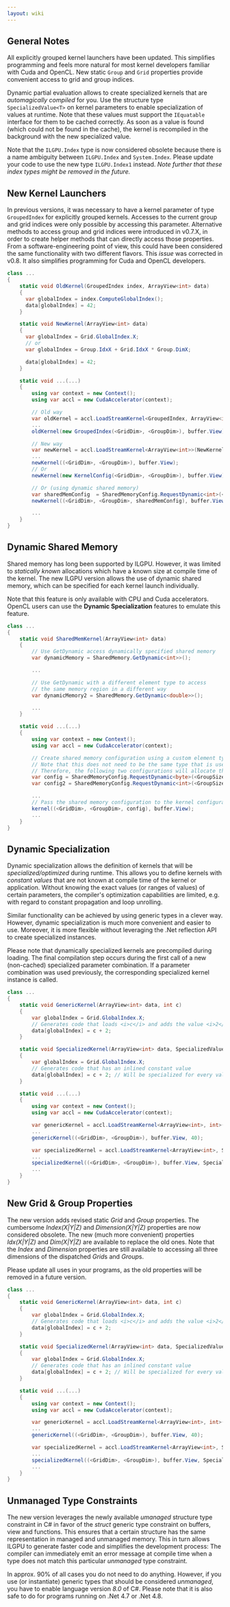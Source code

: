 ```yaml
---
layout: wiki
---
```


## General Notes

All explicitly grouped kernel launchers have been updated.
This simplifies programming and feels more natural for most kernel developers familiar with Cuda and OpenCL.
New static `Group` and `Grid` properties provide convenient access to grid and group indices.

Dynamic partial evaluation allows to create specialized kernels that are <i>automagically compiled</i> for you.
Use the structure type `SpecializedValue<T>` on kernel parameters to enable specialization of values at runtime.
Note that these values must support the `IEquatable` interface for them to be cached correctly.
As soon as a value is found (which could not be found in the cache), the kernel is recompiled in the background with the new specialized value.

Note that the `ILGPU.Index` type is now considered obsolete because there is a name ambiguity between `ILGPU.Index` and `System.Index`.
Please update your code to use the new type `ILGPU.Index1` instead.
*Note further that these index types might be removed in the future.*

## New Kernel Launchers

In previous versions, it was necessary to have a kernel parameter of type `GroupedIndex` for explicitly grouped kernels.
Accesses to the current group and grid indices were only possible by accessing this parameter.
Alternative methods to access group and grid indices were introduced in v0.7.X, in order to create helper methods that can directly access those properties.
From a software-engineering point of view, this could have been considered the same functionality with two different flavors.
This *issue* was corrected in v0.8.
It also simplifies programming for Cuda and OpenCL developers.

```c#
class ...
{
    static void OldKernel(GroupedIndex index, ArrayView<int> data)
    {
      var globalIndex = index.ComputeGlobalIndex();
      data[globalIndex] = 42;
    }

    static void NewKernel(ArrayView<int> data)
    {
      var globalIndex = Grid.GlobalIndex.X;
      // or
      var globalIndex = Group.IdxX + Grid.IdxX * Group.DimX;

      data[globalIndex] = 42;
    }

    static void ...(...)
    {
        using var context = new Context();
        using var accl = new CudaAccelerator(context);

        // Old way
        var oldKernel = accl.LoadStreamKernel<GroupedIndex, ArrayView<int>>(OldKernel);
        ...
        oldKernel(new GroupedIndex(<GridDim>, <GroupDim>), buffer.View);

        // New way
        var newKernel = accl.LoadStreamKernel<ArrayView<int>>(NewKernel);
        ...
        newKernel((<GridDim>, <GroupDim>), buffer.View);
        // Or
        newKernel(new KernelConfig(<GridDim>, <GroupDim>), buffer.View);

        // Or (using dynamic shared memory)
        var sharedMemConfig  = SharedMemoryConfig.RequestDynamic<int>(<GroupDim>);
        newKernel((<GridDim>, <GroupDim>, sharedMemConfig), buffer.View);

        ...
    }
}
```

## Dynamic Shared Memory

Shared memory has long been supported by ILGPU.
However, it was limited to *statically known* allocations which have a known size at compile time of the kernel.
The new ILGPU version allows the use of dynamic shared memory, which can be specified for each kernel launch individually.

Note that this feature is only available with CPU and Cuda accelerators.
OpenCL users can use the **Dynamic Specialization** features to emulate this feature.

```c#
class ...
{
    static void SharedMemKernel(ArrayView<int> data)
    {
        // Use GetDynamic access dynamically specified shared memory
        var dynamicMemory = SharedMemory.GetDynamic<int>>();

        ...

        // Use GetDynamic with a different element type to access
        // the same memory region in a different way
        var dynamicMemory2 = SharedMemory.GetDynamic<double>>();

        ...
    }

    static void ...(...)
    {
        using var context = new Context();
        using var accl = new CudaAccelerator(context);

        // Create shared memory configuration using a custom element type.
        // Note that this does not need to be the same type that is used in the scope of the kernel.
        // Therefore, the following two configurations will allocate the same amount of shared memory:
        var config = SharedMemoryConfig.RequestDynamic<byte>(<GroupSize> * sizeof(byte));
        var config2 = SharedMemoryConfig.RequestDynamic<int>(<GroupSize>);

        ...
        // Pass the shared memory configuration to the kernel configuration
        kernel((<GridDim>, <GroupDim>, config), buffer.View);
        ...
    }
}
```

## Dynamic Specialization

Dynamic specialization allows the definition of kernels that will be *specialized/optimized* during runtime.
This allows you to define kernels with *constant values* that are not known at compile time of the kernel or application.
Without knowing the exact values (or ranges of values) of certain parameters, the compiler's optimization capabilities are limited, e.g. with regard to constant propagation and loop unrolling.

Similar functionality can be achieved by using generic types in a clever way.
However, dynamic specialization is much more convenient and easier to use.
Moreover, it is more flexible without leveraging the .Net reflection API to create specialized instances.

Please note that dynamically specialized kernels are precompiled during loading.
The final compilation step occurs during the first call of a new (non-cached) specialized parameter combination.
If a parameter combination was used previously, the corresponding specialized kernel instance is called.

```c#
class ...
{
    static void GenericKernel(ArrayView<int> data, int c)
    {
        var globalIndex = Grid.GlobalIndex.X;
        // Generates code that loads <i>c</i> and adds the value <i>2</i> at runtime of the kernel
        data[globalIndex] = c + 2;
    }

    static void SpecializedKernel(ArrayView<int> data, SpecializedValue<int> c)
    {
        var globalIndex = Grid.GlobalIndex.X;
        // Generates code that has an inlined constant value
        data[globalIndex] = c + 2; // Will be specialized for every value <i>c</i>
    }

    static void ...(...)
    {
        using var context = new Context();
        using var accl = new CudaAccelerator(context);

        var genericKernel = accl.LoadStreamKernel<ArrayView<int>, int>(GenericKernel);
        ...
        genericKernel((<GridDim>, <GroupDim>), buffer.View, 40);

        var specializedKernel = accl.LoadStreamKernel<ArrayView<int>, SpecializedValue<int>>(GenericKernel);
        ...
        specializedKernel((<GridDim>, <GroupDim>), buffer.View, SpecializedValue.New(40));
        ...
    }
}
```

## New Grid & Group Properties

The new version adds revised static *Grid* and *Group* properties.
The cumbersome *Index(X|Y|Z)* and *Dimension(X|Y|Z)* properties are now considered obsolete.
The new (much more convenient) properties *Idx(X|Y|Z)* and *Dim(X|Y|Z)* are available to replace the old ones.
Note that the *Index* and *Dimension* properties are still available to accessing all three dimensions of the dispatched *Grid*s and *Group*s.

Please update all uses in your programs, as the old properties will be removed in a future version.

```c#
class ...
{
    static void GenericKernel(ArrayView<int> data, int c)
    {
        var globalIndex = Grid.GlobalIndex.X;
        // Generates code that loads <i>c</i> and adds the value <i>2</i> at runtime of the kernel
        data[globalIndex] = c + 2;
    }

    static void SpecializedKernel(ArrayView<int> data, SpecializedValue<int> c)
    {
        var globalIndex = Grid.GlobalIndex.X;
        // Generates code that has an inlined constant value
        data[globalIndex] = c + 2; // Will be specialized for every value <i>c</i>
    }

    static void ...(...)
    {
        using var context = new Context();
        using var accl = new CudaAccelerator(context);

        var genericKernel = accl.LoadStreamKernel<ArrayView<int>, int>(GenericKernel);
        ...
        genericKernel((<GridDim>, <GroupDim>), buffer.View, 40);

        var specializedKernel = accl.LoadStreamKernel<ArrayView<int>, SpecializedValue<int>>(GenericKernel);
        ...
        specializedKernel((<GridDim>, <GroupDim>), buffer.View, SpecializedValue.New(40));
        ...
    }
}
```

## Unmanaged Type Constraints

The new version leverages the newly available *umanaged* structure type constraint in C# in favor of the *struct* generic type constraint on buffers, view and functions.
This ensures that a certain structure has the same representation in managed and unmanaged memory. This in turn allows ILGPU to generate faster code and simplifies the development process:
The compiler can immediately emit an error message at compile time when a type does not match this particular *unmanaged* type constraint.

In approx. 90% of all cases you do not need to do anything. However, if you use (or instantiate) generic types that should be considered *unmanaged*, you have to enable language version *8.0* of C#.
Please note that it is also safe to do for programs running on .Net 4.7 or .Net 4.8. 